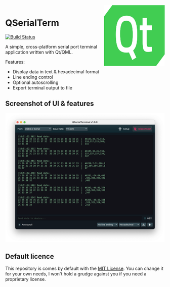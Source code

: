 <a href="#">
    <img width="192px" height="192px" src="doc/icon.svg" align="right" />
</a>

# QSerialTerm

[![Build Status](https://github.com/alex-spataru/QSerialTerminal/workflows/Build/badge.svg)](https://github.com/alex-spataru/QSerialTerminal/actions)

A simple, cross-platform serial port terminal application written with Qt/QML.

Features:
- Display data in text & hexadecimal format
- Line ending control
- Optional autoscrolling
- Export terminal output to file

## Screenshot of UI & features

![Screenshot](doc/screenshot.png)

## Default licence

This repository is comes by default with the [MIT License](LICENSE.md). You can change it for your own needs, I won't hold a grudge against you if you need a proprietary license.
